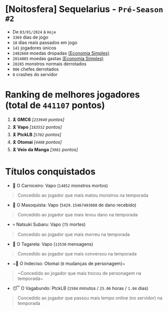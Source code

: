 # [Noitosfera] Sequelarius - `Pré-Season #2`
- De `03/01/2024` à `Hoje`
- `3369` dias de jogo
- `18` dias reais passados em jogo
- `141` jogadores únicos
- `2482660` moedas dropadas [(Economia Simples)](https://github.com/otomay/Economia-Simples)
- `2014085` moedas gastas [(Economia Simples)](https://github.com/otomay/Economia-Simples)
- `28285` monstros normais derrotados
- `906` chefes derrotados
- `0` crashes do servidor

# Ranking de melhores jogadores (total de `441107` pontos)
1. 🎗️ **GMC6** *[`233949` pontos]*
2. 🎗️ **Vapo** *[`183552` pontos]*
3. 🎗️ **PtckLB** *[`5702` pontos]*
4. 🎗️ **Otomai** *[`4408` pontos]*
5. 🎗️ **Veio da Manga** *[`3981` pontos]*

# Títulos conquistados
- 👹 O Carniceiro: Vapo (`14852` monstros mortos)
> Concedido ao jogador que mais matou monstros na temporada
- 🥵 O Masoquista: Vapo (`5429.15467493988` de dano recebido)
> Concedido ao jogador que mais levou dano na temporada
- 💀 Natsuki Subaru: Vapo (`75` mortes)
> Concedido ao jogador que mais morreu na temporada
- 🦜 O Tagarela: Vapo (`13530` mensagens)
> Concedido ao jogador que mais conversou na temporada
- ~🤔 O Indeciso: Otomai (`0` mudanças de personagem)~
> ~Concedido ao jogador que mais trocou de personagem na temporada~
- 😴 O Vagabundo: PtckLB (`1504` minutos / `25.06` horas / `1.04` dias)
> Concedido ao jogador que passou mais tempo online (no servidor) na temporada
